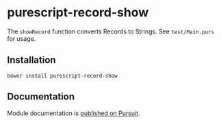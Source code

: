 # purescript-record-show

The `showRecord` function converts Records to Strings. See `test/Main.purs` for usage.

## Installation

```
bower install purescript-record-show
```

## Documentation

Module documentation is [published on Pursuit](http://pursuit.purescript.org/packages/purescript-record-show).
